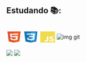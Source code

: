 
<h2>Estudando 📚:</h2>
<div style="display: inline_block"><br>
  <img align="center" alt="img html" height="30" width="40" src="https://raw.githubusercontent.com/devicons/devicon/master/icons/html5/html5-original.svg">
  <img align="center" alt="img css" height="30" width="40" src="https://raw.githubusercontent.com/devicons/devicon/master/icons/css3/css3-original.svg">
  <img align="center" alt="img js" height="30" width="40" src="https://raw.githubusercontent.com/devicons/devicon/master/icons/javascript/javascript-plain.svg">
  <img align="center" alt="img git" height="30" width="30" src="https://cdn.freebiesupply.com/logos/large/2x/git-icon-logo-png-transparent.png">
</div>
<br>


  <div style="display:inline-block">
    <img align="center" src="https://github-readme-stats.vercel.app/api?username=AntonioMortari&show_icons=true&theme=tokyonight" alt=" " height="200">
    <img align="center" src="https://github-readme-stats.vercel.app/api/top-langs/?username=AntonioMortari&langs_count=5&theme=tokyonight&layout=donut" alt=" " height="200">
  </div>





<!--   <img src="https://github.com/AntonioMortari/github-readme-stats"> -->

<!-- [![Anurag's GitHub stats](https://github-readme-stats.vercel.app/api?username=AntonioMortari&show_icons=true&theme=tokyonight)](https://github.com/AntonioMortari/github-readme-stats)



[![Top Langs](https://github-readme-stats.vercel.app/api/top-langs/?username=AntonioMortari&langs_count=5)](https://github.com/anuraghazra/github-readme-stats) -->
